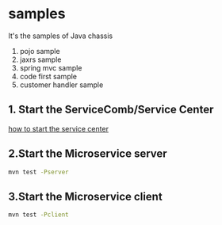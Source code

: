 # samples

It's the samples of Java chassis
1. pojo sample
2. jaxrs sample
3. spring mvc sample
4. code first sample
5. customer handler sample

## 1. Start the ServiceComb/Service Center

[how to start the service center](http://servicecomb.io/users/setup-environment/#)

## 2.Start the Microservice server

```bash
mvn test -Pserver
```

## 3.Start the Microservice client

```bash
mvn test -Pclient
```
